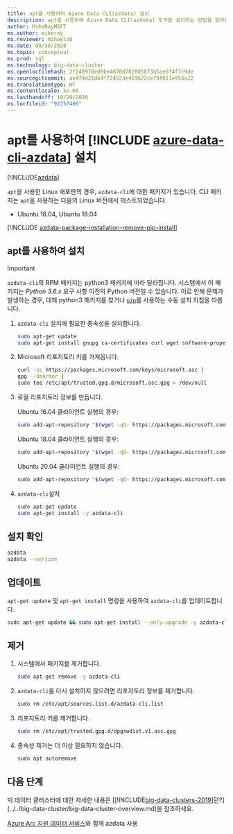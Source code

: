 ```yaml
---
title: apt를 사용하여 Azure Data CLI(azdata) 설치
description: apt를 사용하여 Azure Data CLI(azdata) 도구를 설치하는 방법을 알아봅니다.
author: MikeRayMSFT
ms.author: mikeray
ms.reviewer: mihaelab
ms.date: 09/30/2020
ms.topic: conceptual
ms.prod: sql
ms.technology: big-data-cluster
ms.openlocfilehash: 2f248978e09be4670d702805873a5ae6f4f7c9de
ms.sourcegitcommit: ae474d21db4f724523e419622ce79f611e956a22
ms.translationtype: HT
ms.contentlocale: ko-KR
ms.lasthandoff: 10/20/2020
ms.locfileid: "92257466"
---
```

# <a name="install-azure-data-cli-azdata-with-apt"></a>apt를 사용하여 [!INCLUDE [azure-data-cli-azdata](../../includes/azure-data-cli-azdata.md)] 설치

[!INCLUDE[azdata](../../includes/applies-to-version/azdata.md)]

`apt`을 사용한 Linux 배포판의 경우, `azdata-cli`에 대한 패키지가 있습니다. CLI 패키지는 `apt`을 사용하는 다음의 Linux 버전에서 테스트되었습니다.

- Ubuntu 16.04, Ubuntu 18.04

[!INCLUDE [azdata-package-installation-remove-pip-install](../../includes/azdata-package-installation-remove-pip-install.md)]

## <a name="install-with-apt"></a>apt를 사용하여 설치

>[!IMPORTANT]
> `azdata-cli`의 RPM 패키지는 python3 패키지에 따라 달라집니다. 시스템에서 이 패키지는 *Python 3.6.x* 요구 사항 이전의 Python 버전일 수 있습니다. 이로 인해 문제가 발생하는 경우, 대체 python3 패키지를 찾거나 [`pip`](../install/deploy-install-azdata-pip.md)를 사용하는 수동 설치 지침을 따릅니다.

1. `azdata-cli` 설치에 필요한 종속성을 설치합니다.

   ```bash
   sudo apt-get update
   sudo apt-get install gnupg ca-certificates curl wget software-properties-common apt-transport-https lsb-release -y
   ```

2. Microsoft 리포지토리 키를 가져옵니다.

   ```bash
   curl -sL https://packages.microsoft.com/keys/microsoft.asc |
   gpg --dearmor |
   sudo tee /etc/apt/trusted.gpg.d/microsoft.asc.gpg > /dev/null
   ```

3. 로컬 리포지토리 정보를 만듭니다.

   Ubuntu 16.04 클라이언트 실행의 경우:

    ```bash
    sudo add-apt-repository "$(wget -qO- https://packages.microsoft.com/config/ubuntu/16.04/prod.list)"
    ```

   Ubuntu 18.04 클라이언트 실행의 경우:

    ```bash
    sudo add-apt-repository "$(wget -qO- https://packages.microsoft.com/config/ubuntu/18.04/prod.list)"
    ```

   Ubuntu 20.04 클라이언트 실행의 경우:

    ```bash
    sudo add-apt-repository "$(wget -qO- https://packages.microsoft.com/config/ubuntu/20.04/prod.list)
    ```

4. `azdata-cli`설치

   ```bash
   sudo apt-get update
   sudo apt-get install -y azdata-cli
   ```

## <a name="verify-install"></a>설치 확인

```bash
azdata
azdata --version
```

## <a name="update"></a>업데이트

`apt-get update` 및 `apt-get install` 명령을 사용하여 `azdata-cli`를 업데이트합니다.

```bash
sudo apt-get update && sudo apt-get install --only-upgrade -y azdata-cli
```

## <a name="uninstall"></a>제거

1. 시스템에서 패키지를 제거합니다.

   ```bash
   sudo apt-get remove -y azdata-cli
   ```

2. `azdata-cli`를 다시 설치하지 않으려면 리포지토리 정보를 제거합니다.

   ```bash
   sudo rm /etc/apt/sources.list.d/azdata-cli.list
   ```

3. 리포지토리 키를 제거합니다.

   ```bash
   sudo rm /etc/apt/trusted.gpg.d/dpgswdist.v1.asc.gpg
   ```

4. 종속성 제거는 더 이상 필요하지 않습니다.

   ```bash
   sudo apt autoremove
   ```

## <a name="next-steps"></a>다음 단계

빅 데이터 클러스터에 대한 자세한 내용은 [[!INCLUDE[big-data-clusters-2019](../../includes/ssbigdataclusters-ver15.md)]란?](../../big-data-cluster/big-data-cluster-overview.md)을 참조하세요.

[Azure Arc 지원 데이터 서비스](/azure/azure-arc/data/)와 함께 azdata 사용